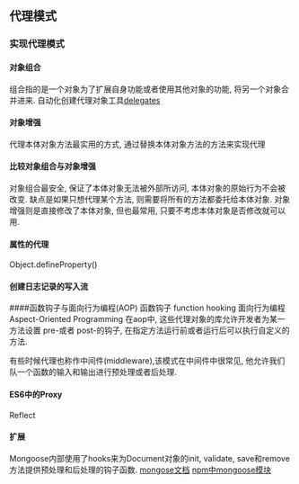 ## 代理模式

### 实现代理模式

#### 对象组合
组合指的是一个对象为了扩展自身功能或者使用其他对象的功能, 将另一个对象合并进来.
自动化创建代理对象工具[delegates](https://www.npmjs.com/package/delegates)
#### 对象增强
代理本体对象方法最实用的方式, 通过替换本体对象方法的方法来实现代理

#### 比较对象组合与对象增强
对象组合最安全, 保证了本体对象无法被外部所访问, 本体对象的原始行为不会被改变. 缺点是如果只想代理某个方法, 则需要将所有的方法都委托给本体对象.
对象增强则是直接修改了本体对象, 但也最常用, 只要不考虑本体对象是否修改就可以用.

#### 属性的代理
Object.defineProperty()


#### 创建日志记录的写入流

####函数钩子与面向行为编程(AOP)
函数钩子 function hooking
面向行为编程 Aspect-Oriented Programming
在aop中, 这些代理对象的库允许开发者为某一方法设置 pre-或者 post-的钩子, 在指定方法运行前或者运行后可以执行自定义的方法.

有些时候代理也称作中间件(middleware),该模式在中间件中很常见, 他允许我们队一个函数的输入和输出进行预处理或者后处理.

#### ES6中的Proxy
Reflect

#### 扩展
Mongoose内部使用了hooks来为Document对象的init, validate, save和remove方法提供预处理和后处理的钩子函数.
[mongose文档](http://mongoosejs.com/docs/guide.html)
[npm中mongoose模块](https://www.npmjs.com/search?q=mongoose)

